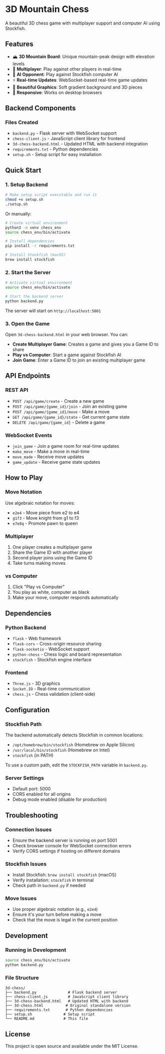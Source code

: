 # 3D Mountain Chess

A beautiful 3D chess game with multiplayer support and computer AI using Stockfish.

## Features

- 🏔️ **3D Mountain Board**: Unique mountain-peak design with elevation levels
- 👥 **Multiplayer**: Play against other players in real-time
- 🤖 **AI Opponent**: Play against Stockfish computer AI
- ⚡ **Real-time Updates**: WebSocket-based real-time game updates
- 🎨 **Beautiful Graphics**: Soft gradient background and 3D pieces
- 📱 **Responsive**: Works on desktop browsers

## Backend Components

### Files Created
- `backend.py` - Flask server with WebSocket support
- `chess-client.js` - JavaScript client library for frontend
- `3d-chess-backend.html` - Updated HTML with backend integration
- `requirements.txt` - Python dependencies
- `setup.sh` - Setup script for easy installation

## Quick Start

### 1. Setup Backend

```bash
# Make setup script executable and run it
chmod +x setup.sh
./setup.sh
```

Or manually:

```bash
# Create virtual environment
python3 -m venv chess_env
source chess_env/bin/activate

# Install dependencies
pip install -r requirements.txt

# Install Stockfish (macOS)
brew install stockfish
```

### 2. Start the Server

```bash
# Activate virtual environment
source chess_env/bin/activate

# Start the backend server
python backend.py
```

The server will start on `http://localhost:5001`

### 3. Open the Game

Open `3d-chess-backend.html` in your web browser. You can:

- **Create Multiplayer Game**: Creates a game and gives you a Game ID to share
- **Play vs Computer**: Start a game against Stockfish AI
- **Join Game**: Enter a Game ID to join an existing multiplayer game

## API Endpoints

### REST API
- `POST /api/game/create` - Create a new game
- `POST /api/game/{game_id}/join` - Join an existing game
- `POST /api/game/{game_id}/move` - Make a move
- `GET /api/game/{game_id}/state` - Get current game state
- `DELETE /api/game/{game_id}` - Delete a game

### WebSocket Events
- `join_game` - Join a game room for real-time updates
- `make_move` - Make a move in real-time
- `move_made` - Receive move updates
- `game_update` - Receive game state updates

## How to Play

### Move Notation
Use algebraic notation for moves:
- `e2e4` - Move piece from e2 to e4
- `g1f3` - Move knight from g1 to f3
- `e7e8q` - Promote pawn to queen

### Multiplayer
1. One player creates a multiplayer game
2. Share the Game ID with another player
3. Second player joins using the Game ID
4. Take turns making moves

### vs Computer
1. Click "Play vs Computer"
2. You play as white, computer as black
3. Make your move, computer responds automatically

## Dependencies

### Python Backend
- `flask` - Web framework
- `flask-cors` - Cross-origin resource sharing
- `flask-socketio` - WebSocket support
- `python-chess` - Chess logic and board representation
- `stockfish` - Stockfish engine interface

### Frontend
- `Three.js` - 3D graphics
- `Socket.IO` - Real-time communication
- `chess.js` - Chess validation (client-side)

## Configuration

### Stockfish Path
The backend automatically detects Stockfish in common locations:
- `/opt/homebrew/bin/stockfish` (Homebrew on Apple Silicon)
- `/usr/local/bin/stockfish` (Homebrew on Intel)
- `stockfish` (in PATH)

To use a custom path, edit the `STOCKFISH_PATH` variable in `backend.py`.

### Server Settings
- Default port: 5000
- CORS enabled for all origins
- Debug mode enabled (disable for production)

## Troubleshooting

### Connection Issues
- Ensure the backend server is running on port 5001
- Check browser console for WebSocket connection errors
- Verify CORS settings if hosting on different domains

### Stockfish Issues
- Install Stockfish: `brew install stockfish` (macOS)
- Verify installation: `stockfish` in terminal
- Check path in `backend.py` if needed

### Move Issues
- Use proper algebraic notation (e.g., `e2e4`)
- Ensure it's your turn before making a move
- Check that the move is legal in the current position

## Development

### Running in Development
```bash
source chess_env/bin/activate
python backend.py
```

### File Structure
```
3d-chess/
├── backend.py              # Flask backend server
├── chess-client.js         # JavaScript client library
├── 3d-chess-backend.html   # Updated HTML with backend
├── 3d-chess.html          # Original standalone version
├── requirements.txt       # Python dependencies
├── setup.sh              # Setup script
└── README.md             # This file
```

## License

This project is open source and available under the MIT License.